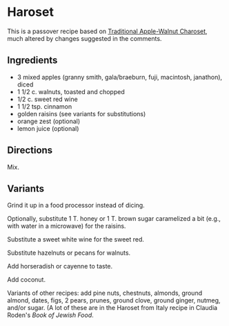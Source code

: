 # Haroset

This is a passover recipe based on [Traditional Apple-Walnut Charoset](http://www.epicurious.com/recipes/food/views/traditional-apple-walnut-charoset-234298), much altered by changes suggested in the comments.

## Ingredients

* 3 mixed apples (granny smith, gala/braeburn, fuji, macintosh, janathon), diced
* 1 1/2 c. walnuts, toasted and chopped
* 1/2 c. sweet red wine
* 1 1/2 tsp. cinnamon
* golden raisins (see variants for substitutions)
* orange zest (optional)
* lemon juice (optional)

## Directions

Mix.

## Variants

Grind it up in a food processor instead of dicing.

Optionally, substitute 1 T. honey or 1 T. brown sugar caramelized a bit (e.g., with water in a microwave) for the raisins.

Substitute a sweet white wine for the sweet red.

Substitute hazelnuts or pecans for walnuts.

Add horseradish or cayenne to taste.

Add coconut.

Variants of other recipes: add pine nuts, chestnuts, almonds, ground almond, dates, figs, 2 pears, prunes, ground clove, ground ginger, nutmeg, and/or sugar.  (A lot of these are in the Haroset from Italy recipe in Claudia Roden's *Book of Jewish Food*.
